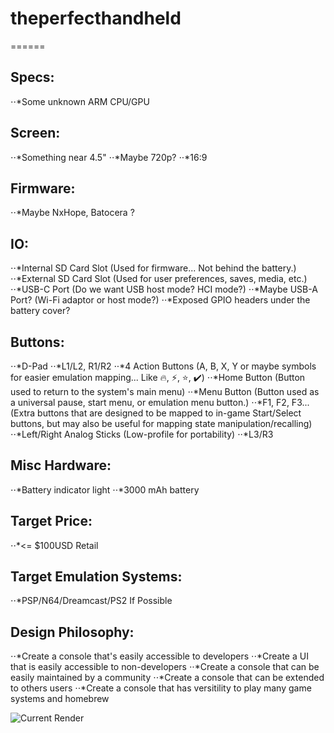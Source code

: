 # theperfecthandheld

======

## Specs:
⋅⋅*Some unknown ARM CPU/GPU

## Screen:
⋅⋅*Something near 4.5"
⋅⋅*Maybe 720p?
⋅⋅*16:9

## Firmware:
⋅⋅*Maybe NxHope, Batocera ?

## IO:
⋅⋅*Internal SD Card Slot (Used for firmware... Not behind the battery.)
⋅⋅*External SD Card Slot (Used for user preferences, saves, media, etc.)
⋅⋅*USB-C Port (Do we want USB host mode? HCI mode?)
⋅⋅*Maybe USB-A Port? (Wi-Fi adaptor or host mode?)
⋅⋅*Exposed GPIO headers under the battery cover?

## Buttons:
⋅⋅*D-Pad
⋅⋅*L1/L2, R1/R2
⋅⋅*4 Action Buttons (A, B, X, Y or maybe symbols for easier emulation mapping... Like 🔥, ⚡, ⭐, ✔️)
⋅⋅*Home Button (Button used to return to the system's main menu)
⋅⋅*Menu Button (Button used as a universal pause, start menu, or emulation menu button.)
⋅⋅*F1, F2, F3... (Extra buttons that are designed to be mapped to in-game Start/Select buttons, but may also be useful for mapping state manipulation/recalling)
⋅⋅*Left/Right Analog Sticks (Low-profile for portability)
⋅⋅*L3/R3

## Misc Hardware:
⋅⋅*Battery indicator light
⋅⋅*3000 mAh battery

## Target Price:
⋅⋅*<= $100USD Retail

## Target Emulation Systems:
⋅⋅*PSP/N64/Dreamcast/PS2 If Possible

## Design Philosophy:
⋅⋅*Create a console that's easily accessible to developers
⋅⋅*Create a UI that is easily accessible to non-developers
⋅⋅*Create a console that can be easily maintained by a community
⋅⋅*Create a console that can be extended to others users
⋅⋅*Create a console that has versitility to play many game systems and homebrew

![Current Render]("/Mock-Ups/Current.png")